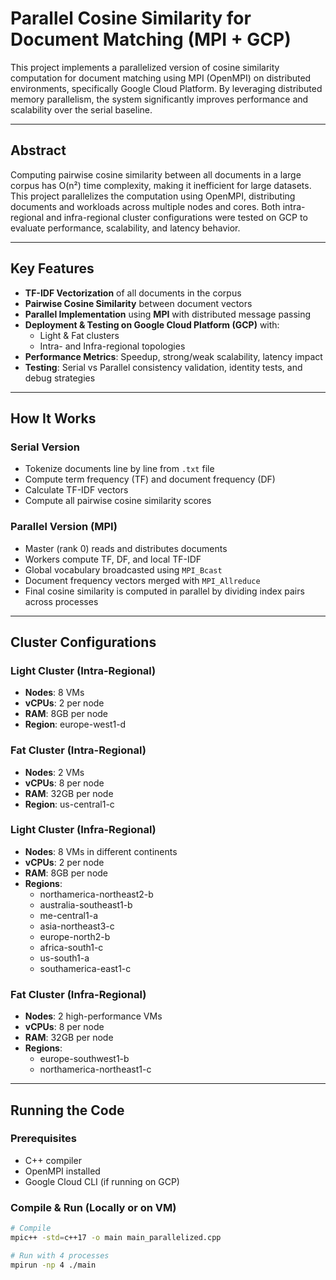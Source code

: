 # Parallel Cosine Similarity for Document Matching (MPI + GCP)

This project implements a parallelized version of cosine similarity computation for document matching using MPI (OpenMPI) on distributed environments, specifically Google Cloud Platform. By leveraging distributed memory parallelism, the system significantly improves performance and scalability over the serial baseline.

---

## Abstract

Computing pairwise cosine similarity between all documents in a large corpus has O(n²) time complexity, making it inefficient for large datasets. This project parallelizes the computation using OpenMPI, distributing documents and workloads across multiple nodes and cores. Both intra-regional and infra-regional cluster configurations were tested on GCP to evaluate performance, scalability, and latency behavior.

---

## Key Features

- **TF-IDF Vectorization** of all documents in the corpus
- **Pairwise Cosine Similarity** between document vectors
- **Parallel Implementation** using **MPI** with distributed message passing
- **Deployment & Testing on Google Cloud Platform (GCP)** with:
  - Light & Fat clusters
  - Intra- and Infra-regional topologies
- **Performance Metrics**: Speedup, strong/weak scalability, latency impact
- **Testing**: Serial vs Parallel consistency validation, identity tests, and debug strategies

---

## How It Works

### Serial Version
- Tokenize documents line by line from `.txt` file
- Compute term frequency (TF) and document frequency (DF)
- Calculate TF-IDF vectors
- Compute all pairwise cosine similarity scores

### Parallel Version (MPI)
- Master (rank 0) reads and distributes documents
- Workers compute TF, DF, and local TF-IDF
- Global vocabulary broadcasted using `MPI_Bcast`
- Document frequency vectors merged with `MPI_Allreduce`
- Final cosine similarity is computed in parallel by dividing index pairs across processes

---

## Cluster Configurations

### Light Cluster (Intra-Regional)
- **Nodes**: 8 VMs
- **vCPUs**: 2 per node
- **RAM**: 8GB per node
- **Region**: europe-west1-d

### Fat Cluster (Intra-Regional)
- **Nodes**: 2 VMs
- **vCPUs**: 8 per node
- **RAM**: 32GB per node
- **Region**: us-central1-c

### Light Cluster (Infra-Regional)
- **Nodes**: 8 VMs in different continents
- **vCPUs**: 2 per node
- **RAM**: 8GB per node
- **Regions**:
  - northamerica-northeast2-b
  - australia-southeast1-b
  - me-central1-a
  - asia-northeast3-c
  - europe-north2-b
  - africa-south1-c
  - us-south1-a
  - southamerica-east1-c

### Fat Cluster (Infra-Regional)
- **Nodes**: 2 high-performance VMs
- **vCPUs**: 8 per node
- **RAM**: 32GB per node
- **Regions**:
  - europe-southwest1-b
  - northamerica-northeast1-c
    
---

## Running the Code

### Prerequisites

- C++ compiler
- OpenMPI installed
- Google Cloud CLI (if running on GCP)

### Compile & Run (Locally or on VM)

```bash
# Compile
mpic++ -std=c++17 -o main main_parallelized.cpp

# Run with 4 processes
mpirun -np 4 ./main


